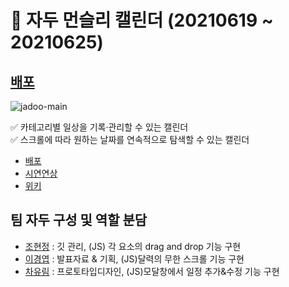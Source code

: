 # 🍒 자두 먼슬리 캘린더 (20210619 ~ 20210625)

## [배포](https://hyunjungc-dev.github.io/JADOO-Calendar/)
![jadoo-main](https://user-images.githubusercontent.com/81357083/126862719-876f1739-6ec3-441c-9922-4f0bc53b4767.JPG)

✅ 카테고리별 일상을 기록·관리할 수 있는 캘린더   
✅ 스크롤에 따라 원하는 날짜를 연속적으로 탐색할 수 있는 캘린더 

- [배포](https://hyunjungc-dev.github.io/JADOO-Calendar/)  
- [시연연상](https://www.youtube.com/watch?v=tlWO8ZRHJQw)  
- [위키](https://github.com/HyunJungC-Dev/JADOO-Calendar/wiki)  


## 팀 자두 구성 및 역할 분담  
+ [조현정](https://github.com/HyunJungC-Dev) : 깃 관리, (JS) 각 요소의 drag and drop 기능 구현  
+ [이경엽](https://github.com/kyupkyup) : 발표자료 & 기획, (JS)달력의 무한 스크롤 기능 구현  
+ [차유림](https://github.com/chacha912) : 프로토타입디자인, (JS)모달창에서 일정 추가&수정 기능 구현  
